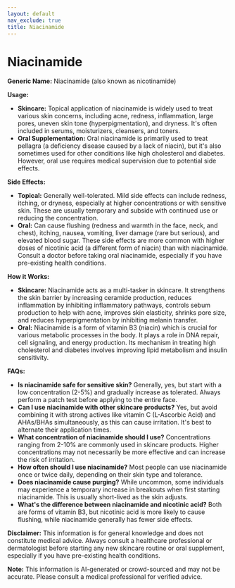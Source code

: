 ```yaml
---
layout: default
nav_exclude: true
title: Niacinamide
---
```


# Niacinamide

**Generic Name:** Niacinamide (also known as nicotinamide)

**Usage:**

* **Skincare:**  Topical application of niacinamide is widely used to treat various skin concerns, including acne, redness, inflammation, large pores, uneven skin tone (hyperpigmentation), and dryness. It's often included in serums, moisturizers, cleansers, and toners.
* **Oral Supplementation:**  Oral niacinamide is primarily used to treat pellagra (a deficiency disease caused by a lack of niacin), but it's also sometimes used for other conditions like high cholesterol and diabetes.  However, oral use requires medical supervision due to potential side effects.

**Side Effects:**

* **Topical:**  Generally well-tolerated.  Mild side effects can include redness, itching, or dryness, especially at higher concentrations or with sensitive skin.  These are usually temporary and subside with continued use or reducing the concentration.
* **Oral:**  Can cause flushing (redness and warmth in the face, neck, and chest), itching, nausea, vomiting, liver damage (rare but serious), and elevated blood sugar.  These side effects are more common with higher doses of nicotinic acid (a different form of niacin) than with niacinamide.  Consult a doctor before taking oral niacinamide, especially if you have pre-existing health conditions.

**How it Works:**

* **Skincare:** Niacinamide acts as a multi-tasker in skincare. It strengthens the skin barrier by increasing ceramide production, reduces inflammation by inhibiting inflammatory pathways, controls sebum production to help with acne, improves skin elasticity, shrinks pore size, and reduces hyperpigmentation by inhibiting melanin transfer.
* **Oral:** Niacinamide is a form of vitamin B3 (niacin) which is crucial for various metabolic processes in the body.  It plays a role in DNA repair, cell signaling, and energy production.  Its mechanism in treating high cholesterol and diabetes involves improving lipid metabolism and insulin sensitivity.

**FAQs:**

* **Is niacinamide safe for sensitive skin?**  Generally, yes, but start with a low concentration (2-5%) and gradually increase as tolerated.  Always perform a patch test before applying to the entire face.
* **Can I use niacinamide with other skincare products?**  Yes, but avoid combining it with strong actives like vitamin C (L-Ascorbic Acid) and AHAs/BHAs simultaneously, as this can cause irritation.  It's best to alternate their application times.
* **What concentration of niacinamide should I use?**  Concentrations ranging from 2-10% are commonly used in skincare products.  Higher concentrations may not necessarily be more effective and can increase the risk of irritation.
* **How often should I use niacinamide?**  Most people can use niacinamide once or twice daily, depending on their skin type and tolerance.
* **Does niacinamide cause purging?**  While uncommon, some individuals may experience a temporary increase in breakouts when first starting niacinamide.  This is usually short-lived as the skin adjusts.
* **What's the difference between niacinamide and nicotinic acid?**  Both are forms of vitamin B3, but nicotinic acid is more likely to cause flushing, while niacinamide generally has fewer side effects.


**Disclaimer:** This information is for general knowledge and does not constitute medical advice.  Always consult a healthcare professional or dermatologist before starting any new skincare routine or oral supplement, especially if you have pre-existing health conditions.


**Note:** This information is AI-generated or crowd-sourced and may not be accurate. Please consult a medical professional for verified advice.
